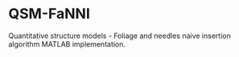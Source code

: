 # QSM-FaNNI

Quantitative structure models - Foliage and needles naive insertion algorithm MATLAB implementation.

